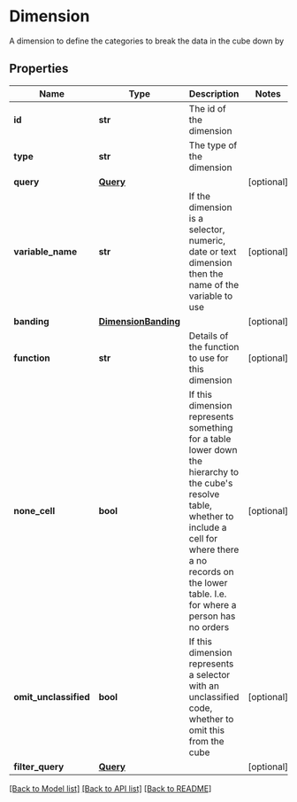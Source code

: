 # Dimension

A dimension to define the categories to break the data in the cube down by
## Properties
Name | Type | Description | Notes
------------ | ------------- | ------------- | -------------
**id** | **str** | The id of the dimension | 
**type** | **str** | The type of the dimension | 
**query** | [**Query**](Query.md) |  | [optional] 
**variable_name** | **str** | If the dimension is a selector, numeric, date or text dimension then the name of the variable to use | [optional] 
**banding** | [**DimensionBanding**](DimensionBanding.md) |  | [optional] 
**function** | **str** | Details of the function to use for this dimension | [optional] 
**none_cell** | **bool** | If this dimension represents something for a table lower down the hierarchy to the cube&#39;s resolve table,  whether to include a cell for where there a no records on the lower table.  I.e. for where a person has no orders | [optional] 
**omit_unclassified** | **bool** | If this dimension represents a selector with an unclassified code, whether to omit this from the cube | [optional] 
**filter_query** | [**Query**](Query.md) |  | [optional] 

[[Back to Model list]](../README.md#documentation-for-models) [[Back to API list]](../README.md#documentation-for-api-endpoints) [[Back to README]](../README.md)


